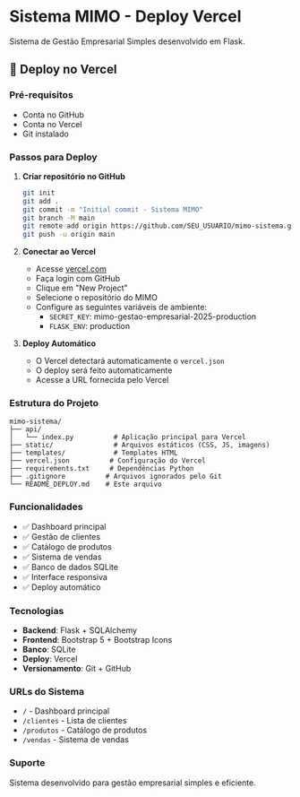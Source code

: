# Sistema MIMO - Deploy Vercel

Sistema de Gestão Empresarial Simples desenvolvido em Flask.

## 🚀 Deploy no Vercel

### Pré-requisitos
- Conta no GitHub
- Conta no Vercel
- Git instalado

### Passos para Deploy

1. **Criar repositório no GitHub**
   ```bash
   git init
   git add .
   git commit -m "Initial commit - Sistema MIMO"
   git branch -M main
   git remote add origin https://github.com/SEU_USUARIO/mimo-sistema.git
   git push -u origin main
   ```

2. **Conectar ao Vercel**
   - Acesse [vercel.com](https://vercel.com)
   - Faça login com GitHub
   - Clique em "New Project"
   - Selecione o repositório do MIMO
   - Configure as seguintes variáveis de ambiente:
     - `SECRET_KEY`: mimo-gestao-empresarial-2025-production
     - `FLASK_ENV`: production

3. **Deploy Automático**
   - O Vercel detectará automaticamente o `vercel.json`
   - O deploy será feito automaticamente
   - Acesse a URL fornecida pelo Vercel

### Estrutura do Projeto

```
mimo-sistema/
├── api/
│   └── index.py          # Aplicação principal para Vercel
├── static/               # Arquivos estáticos (CSS, JS, imagens)
├── templates/            # Templates HTML
├── vercel.json          # Configuração do Vercel
├── requirements.txt     # Dependências Python
├── .gitignore          # Arquivos ignorados pelo Git
└── README_DEPLOY.md    # Este arquivo
```

### Funcionalidades

- ✅ Dashboard principal
- ✅ Gestão de clientes
- ✅ Catálogo de produtos
- ✅ Sistema de vendas
- ✅ Banco de dados SQLite
- ✅ Interface responsiva
- ✅ Deploy automático

### Tecnologias

- **Backend**: Flask + SQLAlchemy
- **Frontend**: Bootstrap 5 + Bootstrap Icons
- **Banco**: SQLite
- **Deploy**: Vercel
- **Versionamento**: Git + GitHub

### URLs do Sistema

- `/` - Dashboard principal
- `/clientes` - Lista de clientes
- `/produtos` - Catálogo de produtos
- `/vendas` - Sistema de vendas

### Suporte

Sistema desenvolvido para gestão empresarial simples e eficiente.
